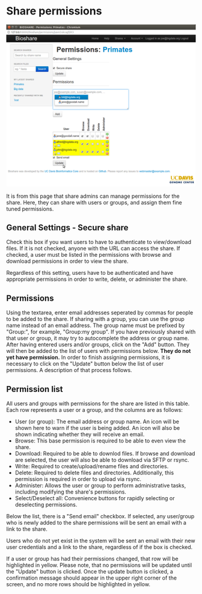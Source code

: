 Share permissions
=================

![Share permissions](/images/screenshots/permissions.png)

It is from this page that share admins can manage permissions for the share.  Here, they can share with users or groups, and assign them fine tuned permissions.

General Settings - Secure share
-------------------------------
Check this box if you want users to have to authenticate to view/download files.  If it is not checked, anyone with the URL can access the share.  If checked, a user must be listed in the permissions with browse and download permissions in order to view the share.

Regardless of this setting, users have to be authenticated and have appropriate permissions in order to write, delete, or administer the share.

Permissions
-----------
Using the textarea, enter email addresses seperated by commas for people to be added to the share.  If sharing with a group, you can use the group name instead of an email address.  The group name must be prefixed by "Group:", for example, "Group:my group".  If you have previously shared with that user or group, it may try to autocomplete the address or group name.  After having entered users and/or groups, click on the "Add" button.  They will then be added to the list of users with permissions below.  **They do not yet have permission.**  In order to finish assigning permissions, it is necessary to click on the "Update" button below the list of user permissions.  A description of that process follows.

Permission list
---------------
All users and groups with permissions for the share are listed in this table.  Each row represents a user or a group, and the columns are as follows:
- User (or group): The email address or group name.  An icon will be shown here to warn if the user is being added.  An icon will also be shown indicating whether they will receive an email.
- Browse: This base permission is required to be able to even view the share.
- Download:  Required to be able to downlod files.  If browse and download are selected, the user will also be able to download via SFTP or rsync.
- Write:  Required to create/upload/rename files and directories.
- Delete:  Required to delete files and directories.  Additionally, this permission is required in order to upload via rsync.
- Administer:  Allows the user or group to perform administrative tasks, including modifying the share's permissions.
- Select/Deselect all:  Convenience buttons for rapidly selecting or deselecting permissions.

Below the list, there is a "Send email" checkbox.  If selected, any user/group who is newly added to the share permissions will be sent an email with a link to the share.

Users who do not yet exist in the system will be sent an email with their new user credentials and a link to the share, regardless of if the box is checked.

If a user or group has had their permissions changed, that row will be highlighted in yellow.  Please note, that no permissions will be updated until the "Update" button is clicked.  Once the update button is clicked, a confirmation message should appear in the upper right corner of the screen, and no more rows should be highlighted in yellow.
